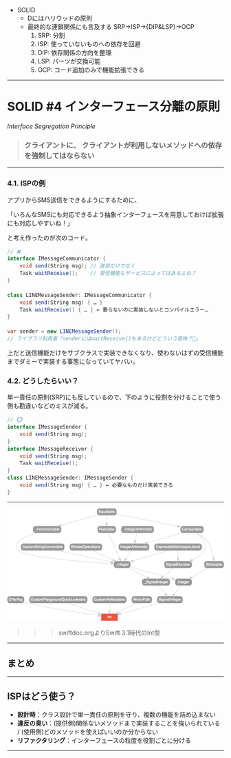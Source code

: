 
* SOLID
    * Dにはハリウッドの原則
    * 最終的な連鎖関係にも言及する SRP→ISP→{DIP&LSP}→OCP
        1. SRP: 分割
        2. ISP: 使っていないものへの依存を回避
        3. DIP: 依存関係の方向を整理
        4. LSP: パーツが交換可能
        5. OCP: コード追加のみで機能拡張できる

---
<!-- インターフェース分離の原則によって何が説明できると思いますか？（質問）
そうです。人間のエゴ、あるいは悲しい性(サガ)ですね。 -->

# SOLID #4 インターフェース分離の原則
_Interface Segregation Principle_

> ### クライアントに、 クライアントが利用しないメソッドへの依存を強制してはならない
 
<!-- あるインターフェースを用意するときに、仮想メソッドに複数の役割を詰め込まない。 -->

---

### 4.1. ISPの例
 
アプリからSMS送信をできるようにするために、
 
「いろんなSMSにも対応できるよう抽象インターフェースを用意しておけば拡張にも対応しやすいね！」
 
と考え作ったのが次のコード。
 
```cs
// ❌
interface IMessageCommunicator {
    void send(String msg); // 送信だけでなく
    Task waitReceive();    // 受信機能もサービスによってはあるよね？
}
 
class LINEMessageSender: IMessageCommunicator {
    void send(String msg) { … }
    Task waitReceive() { … } ← 要らないのに実装しないとコンパイルエラー…
}
 
var sender = new LINEMessageSender();
// ライブラリ利用者「senderにはwaitReceive()もあるけどどういう意味？🤔」
```
 
上だと送信機能だけをサブクラスで実装できなくなり、使わないはずの受信機能までダミーで実装する事態になっていてヤバい。
 
### 4.2. どうしたらいい？
単一責任の原則(SRP)にも反しているので、下のように役割を分けることで使う側も勘違いなどのミスが減る。
 
```cs
// ⭕
interface IMessageSender {
    void send(String msg);
}
interface IMessageReceiver {
    void send(String msg);
    Task waitReceive();
}
class LINEMessageSender: IMessageSender {
    void send(String msg) { … } ← 必要なものだけ実装できる
}
```

---

![](../02-practical/assets/04-isp-swiftint.png)

>>> swiftdoc.orgよりSwift 3.1時代のInt型

---

## まとめ


---

## ISPはどう使う？
 
* **設計時**：クラス設計で単一責任の原則を守り、複数の機能を詰め込まない
* **違反の臭い**：(提供側)関係ないメソッドまで実装することを強いられている / (使用側)どのメソッドを使えばいいのか分からない
* **リファクタリング**：インターフェースの粒度を役割ごとに分ける
 
---
<!-- 三枚舌外交
第一次世界大戦を有利に戦うため行い、中東の火種をつくったイギリスの秘密外交

https://solver-story.com/?p=1776

1. 第一次世界大戦でイギリスはオスマン帝国(トルコ)と敵対
    * 三国同盟{イギリス/フランス/ロシア} vs. 三国協商{ドイツ/オーストリア/イタリア+オスマン帝国}
2. イギリスはアラブ人(トルコ国内で反乱を促す)、ユダヤ人(資金援助)の協力を得ようとした
3. それぞれに秘密外交で矛盾した約束
    * アラブ人に… 旧トルコ領にアラブ人独立国家の建設を約束(1915年「フセイン＝マクマホン協定」)
    * ユダヤ人に… パレスチナにユダヤ人国家の建設を認める(1917年「バルフォア宣言」)
    * フランス・ロシアに… 旧トルコ領は我々だけで分割しよう(1916年「サイクス・ピコ協定」)
    * （アラブ/ユダヤに国を作ると言っておきながら最終的には自分たちのものにしようとしていた）
4. 大戦後、旧トルコ領の一部を英仏が委任統治
    * 両国の利害のみで中等を分割
    * そのまま各国が独立したため民族や宗教の対立が残った
* 第２次大戦後、英国からパレスチナ問題を丸投げされた国連はパレスチナ分割を決議
    * 米国の意向で、少数派のユダヤ人に約６割、アラブ人に約４割を割り当て、宗教対立の火種となる聖地エルサレムは国際管理とした
    * 決議に基づいて建国したイスラエルと、認めないアラブの間で中東戦争が発生
        * 勝利したイスラエルはエルサレム西側を領有し、後に東側も実効支配
        * 土地を追われた多くのパレスチナ人は難民となり、紛争は今もなお -->